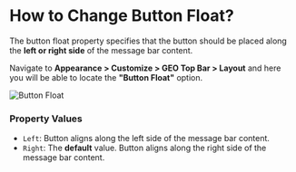# How to Change Button Float?

The button float property specifies that the button should be placed along the **left or right side** of the message bar content.

Navigate to **Appearance > Customize > GEO Top Bar > Layout** and here you will be able to locate the **"Button Float"** option.

![Button Float](http://res.cloudinary.com/mypreview/image/upload/v1492119235/button-float_hmdop7.gif)

### Property Values

* ```Left```:  Button aligns along the left side of the message bar content.
* ```Right```: The **default** value. Button aligns along the right side of the message bar content.
